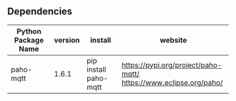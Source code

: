 
## Dependencies
Python Package Name | version | install | website
------------------- | ------- | ------- | -------
paho-mqtt | 1.6.1 | pip install paho-mqtt | https://pypi.org/project/paho-mqtt/ <br /> https://www.eclipse.org/paho/    